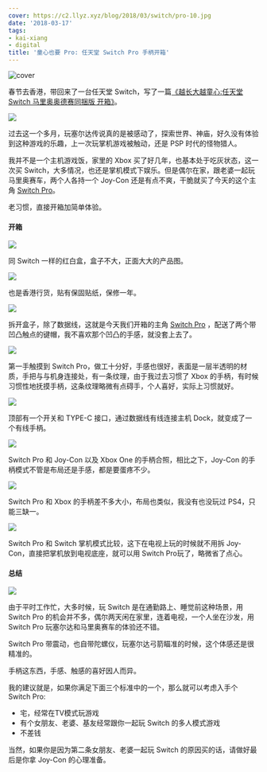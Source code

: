 ```yaml
---
cover: https://c2.llyz.xyz/blog/2018/03/switch/pro-10.jpg
date: '2018-03-17'
tags:
- kai-xiang
- digital
title: '童心也要 Pro: 任天堂 Switch Pro 手柄开箱'
---
```


![cover](https://c2.llyz.xyz/blog/2018/03/switch/pro-10.jpg)

春节去香港，带回来了一台任天堂 Switch，写了一篇[《越长大越童心:任天堂 Switch 马里奥奥德赛同捆版 开箱》](https://luolei.org/nintendo-switch-unboxing/)。

![](https://c2.llyz.xyz/blog/2018/03/switch/game.jpg)

过去这一个多月，玩塞尔达传说真的是被感动了，探索世界、神庙，好久没有体验到这种游戏的乐趣，上一次玩掌机游戏被触动，还是 PSP 时代的怪物猎人。

我并不是一个主机游戏饭，家里的 Xbox 买了好几年，也基本处于吃灰状态，这一次买 Switch，大多情况，也还是掌机模式下娱乐。但是偶尔在家，跟老婆一起玩马里奥赛车，两个人各持一个 Joy-Con 还是有点不爽，干脆就买了今天的这个主角 [Switch Pro](https://zuoluo.tv/switch-pro)。

老习惯，直接开箱加简单体验。

#### 开箱

![](https://c2.llyz.xyz/blog/2018/03/switch/pro-1.jpg)

同 Switch 一样的红白盒，盒子不大，正面大大的产品图。

![](https://c2.llyz.xyz/blog/2018/03/switch/pro-2.jpg)

也是香港行货，贴有保固贴纸，保修一年。

![](https://c2.llyz.xyz/blog/2018/03/switch/pro-3.jpg)

拆开盒子，除了数据线，这就是今天我们开箱的主角 [Switch Pro](https://zuoluo.tv/switch-pro) ，配送了两个带凹凸触点的键帽，我不喜欢那个凹凸的手感，就没套上去了。

![](https://c2.llyz.xyz/blog/2018/03/switch/pro-4.jpg)

第一手触摸到 Switch Pro，做工十分好，手感也很好，表面是一层半透明的材质，手把与与机身连接处，有一条纹理，由于我过去习惯了 Xbox 的手柄，有时候习惯性地抚摸手柄，这条纹理略微有点碍手，个人喜好，实际上习惯就好。

![](https://c2.llyz.xyz/blog/2018/03/switch/pro-5.jpg)

顶部有一个开关和 TYPE-C 接口，通过数据线有线连接主机 Dock，就变成了一个有线手柄。

![](https://c2.llyz.xyz/blog/2018/03/switch/pro-7.jpg)

Switch Pro 和 Joy-Con 以及 Xbox One 的手柄合照，相比之下，Joy-Con 的手柄模式不管是布局还是手感，都是要蛋疼不少。

![](https://c2.llyz.xyz/blog/2018/03/switch/pro-8.jpg)

Switch Pro 和 Xbox 的手柄差不多大小，布局也类似，我没有也没玩过 PS4，只能三缺一。

![](https://c2.llyz.xyz/blog/2018/03/switch/pro-6.jpg)

Switch Pro 和 Switch 掌机模式比较，这下在电视上玩的时候就不用拆 Joy-Con，直接把掌机放到电视底座，就可以用 Switch Pro玩了，略微省了点心。

#### 总结

![](https://c2.llyz.xyz/blog/2018/03/switch/pro-10.jpg)

由于平时工作忙，大多时候，玩 Switch 是在通勤路上、睡觉前这种场景，用 Switch Pro 的机会并不多，偶尔两天闲在家里，连着电视，一个人坐在沙发，用 Switch Pro 玩塞尔达和马里奥赛车的体验还不错。

Switch Pro 带震动，也自带陀螺仪，玩塞尔达弓箭瞄准的时候，这个体感还是很精准的。

手柄这东西，手感、触感的喜好因人而异。

我的建议就是，如果你满足下面三个标准中的一个，那么就可以考虑入手个 Switch Pro:

- 宅，经常在TV模式玩游戏
- 有个女朋友、老婆、基友经常跟你一起玩 Switch 的多人模式游戏
- 不差钱

当然，如果你是因为第二条女朋友、老婆一起玩 Switch 的原因买的话，请做好最后是你拿 Joy-Con 的心理准备。
